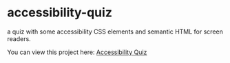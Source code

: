 # accessibility-quiz
a quiz with some accessibility CSS elements and semantic HTML for screen readers.

You can view this project here: [Accessibility Quiz](https://exarp1.github.io/accessibility-quiz/ "Accessibility Quiz - from the freeCodeCamp.org Responsive Web Design curriculum")

